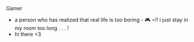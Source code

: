 Gamer
- a person who has realized that real life is too boring - 🎮
~!! i just stay in my room too long . . .  !
- hi there <3
